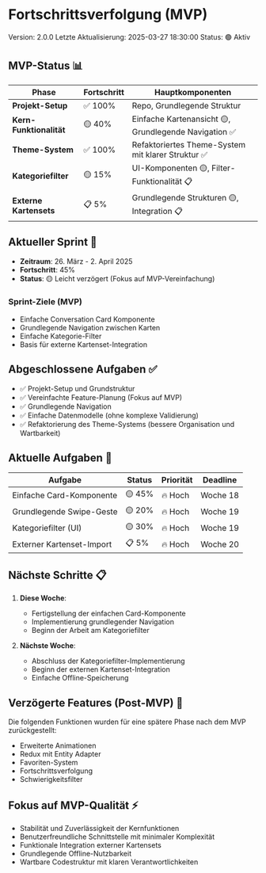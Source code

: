 # Fortschrittsverfolgung (MVP)

Version: 2.0.0
Letzte Aktualisierung: 2025-03-27 18:30:00
Status: 🟢 Aktiv

## MVP-Status 📊

| Phase                   | Fortschritt | Hauptkomponenten                                      |
| ----------------------- | ----------- | ----------------------------------------------------- |
| **Projekt-Setup**       | ✅ 100%     | Repo, Grundlegende Struktur                           |
| **Kern-Funktionalität** | 🟡 40%      | Einfache Kartenansicht 🟡, Grundlegende Navigation ✅ |
| **Theme-System**        | ✅ 100%     | Refaktoriertes Theme-System mit klarer Struktur ✅    |
| **Kategoriefilter**     | 🟡 15%      | UI-Komponenten 🟡, Filter-Funktionalität 📋           |
| **Externe Kartensets**  | 📋 5%       | Grundlegende Strukturen 🟡, Integration 📋            |

## Aktueller Sprint 🏃

- **Zeitraum**: 26. März - 2. April 2025
- **Fortschritt**: 45%
- **Status**: 🟡 Leicht verzögert (Fokus auf MVP-Vereinfachung)

### Sprint-Ziele (MVP)

- Einfache Conversation Card Komponente
- Grundlegende Navigation zwischen Karten
- Einfache Kategorie-Filter
- Basis für externe Kartenset-Integration

## Abgeschlossene Aufgaben ✅

- ✅ Projekt-Setup und Grundstruktur
- ✅ Vereinfachte Feature-Planung (Fokus auf MVP)
- ✅ Grundlegende Navigation
- ✅ Einfache Datenmodelle (ohne komplexe Validierung)
- ✅ Refaktorierung des Theme-Systems (bessere Organisation und Wartbarkeit)

## Aktuelle Aufgaben 🔄

| Aufgabe                   | Status | Priorität | Deadline |
| ------------------------- | ------ | --------- | -------- |
| Einfache Card-Komponente  | 🟡 45% | 🔥 Hoch   | Woche 18 |
| Grundlegende Swipe-Geste  | 🟡 20% | 🔥 Hoch   | Woche 19 |
| Kategoriefilter (UI)      | 🟡 30% | 🔥 Hoch   | Woche 19 |
| Externer Kartenset-Import | 📋 5%  | 🔥 Hoch   | Woche 20 |

## Nächste Schritte 📋

1. **Diese Woche**:

   - Fertigstellung der einfachen Card-Komponente
   - Implementierung grundlegender Navigation
   - Beginn der Arbeit am Kategoriefilter

2. **Nächste Woche**:
   - Abschluss der Kategoriefilter-Implementierung
   - Beginn der externen Kartenset-Integration
   - Einfache Offline-Speicherung

## Verzögerte Features (Post-MVP) 🔄

Die folgenden Funktionen wurden für eine spätere Phase nach dem MVP zurückgestellt:

- Erweiterte Animationen
- Redux mit Entity Adapter
- Favoriten-System
- Fortschrittsverfolgung
- Schwierigkeitsfilter

## Fokus auf MVP-Qualität ⚡

- Stabilität und Zuverlässigkeit der Kernfunktionen
- Benutzerfreundliche Schnittstelle mit minimaler Komplexität
- Funktionale Integration externer Kartensets
- Grundlegende Offline-Nutzbarkeit
- Wartbare Codestruktur mit klaren Verantwortlichkeiten
